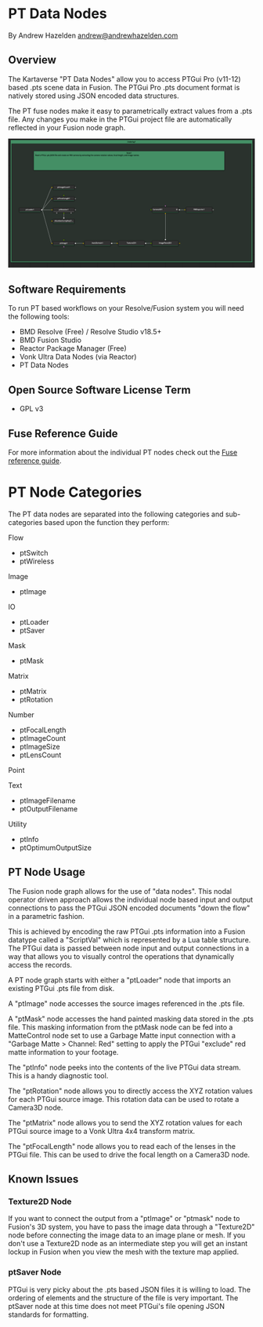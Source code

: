 # PT Data Nodes

By Andrew Hazelden <andrew@andrewhazelden.com>

## Overview

The Kartaverse "PT Data Nodes" allow you to access PTGui Pro (v11-12) based .pts scene data in Fusion. The PTGui Pro .pts document format is natively stored using JSON encoded data structures.

The PT fuse nodes make it easy to parametrically extract values from a .pts file. Any changes you make in the PTGui project file are automatically reflected in your Fusion node graph.

![FBX Export](docs/images/comp-fbx-export.png)

## Software Requirements

To run PT based workflows on your Resolve/Fusion system you will need the following tools:

- BMD Resolve (Free) / Resolve Studio v18.5+
- BMD Fusion Studio
- Reactor Package Manager (Free)
- Vonk Ultra Data Nodes (via Reactor)
- PT Data Nodes

## Open Source Software License Term

- GPL v3

## Fuse Reference Guide

For more information about the individual PT nodes check out the [Fuse reference guide](https://kartaverse.github.io/PT-Data-Nodes-Docs/#/fuses).

# PT Node Categories

The PT data nodes are separated into the following categories and sub-categories based upon the function they perform:

Flow
- ptSwitch
- ptWireless

Image
- ptImage

IO
- ptLoader
- ptSaver

Mask
- ptMask

Matrix
- ptMatrix
- ptRotation

Number
- ptFocalLength
- ptImageCount
- ptImageSize
- ptLensCount

Point

Text
- ptImageFilename
- ptOutputFilename

Utility
- ptInfo
- ptOptimumOutputSize



## PT Node Usage

The Fusion node graph allows for the use of "data nodes". This nodal operator driven approach allows the individual node based input and output connections to pass the PTGui JSON encoded documents "down the flow" in a parametric fashion.

This is achieved by encoding the raw PTGui .pts information into a Fusion datatype called a "ScriptVal" which is represented by a Lua table structure. The PTGui data is passed between node input and output connections in a way that allows you to visually control the operations that dynamically access the records.

A PT node graph starts with either a "ptLoader" node that imports an existing PTGui .pts file from disk.

A "ptImage" node accesses the source images referenced in the .pts file.

A "ptMask" node accesses the hand painted masking data stored in the .pts file. This masking information from the ptMask node can be fed into a MatteControl node set to use a Garbage Matte input connection with a "Garbage Matte > Channel: Red" setting to apply the PTGui "exclude" red matte information to your footage.

The "ptInfo" node peeks into the contents of the live PTGui data stream. This is a handy diagnostic tool.

The "ptRotation" node allows you to directly access the XYZ rotation values for each PTGui source image. This rotation data can be used to rotate a Camera3D node.

The "ptMatrix" node allows you to send the XYZ rotation values for each PTGui source image to a Vonk Ultra 4x4 transform matrix.

The "ptFocalLength" node allows you to read each of the lenses in the PTGui file. This can be used to drive the focal length on a Camera3D node.

## Known Issues

### Texture2D Node

If you want to connect the output from a "ptImage" or "ptmask" node to Fusion's 3D system, you have to pass the image data through a "Texture2D" node before connecting the image data to an image plane or mesh. If you don't use a Texture2D node as an intermediate step you will get an instant lockup in Fusion when you view the mesh with the texture map applied.

### ptSaver Node

PTGui is very picky about the .pts based JSON files it is willing to load. The ordering of elements and the structure of the file is very important. The ptSaver node at this time does not meet PTGui's file opening JSON standards for formatting.

